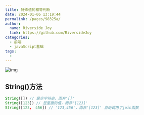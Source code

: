 ```yaml
---
title: 特殊值的相等判断
date: 2024-01-06 13:19:44
permalink: /pages/98325a/
author:
  name: Riverside Joy
  link: https://github.com/RiversideJoy
categories:
  - 前端
  - javaScript基础
tags:
  - 
---
```


![img](https://cdn.jsdelivr.net/gh/MaiRen1997/mdPic/vueImg/202401241057913.png)

## String()方法

```js
String([]) // 是空字符串，而非'[]'
String([123]) // 是里面的值，而非'[123]'
String([123， 456]) // '123,456'，而非'[123]' 自动调用了join函数
```

